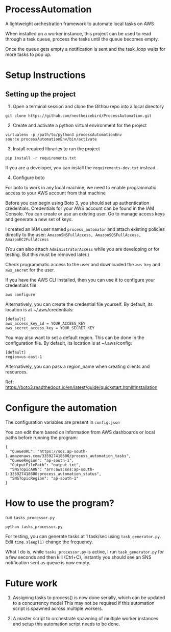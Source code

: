 # ProcessAutomation
A lightweight orchestration framework to automate local tasks on AWS

When installed on a worker instance, this project can be used to read
through a task queue, process the tasks until the queue becomes empty.

Once the queue gets empty a notification is sent and the task_loop waits for more
tasks to pop up.

# Setup Instructions

## Setting up the project

1. Open a terminal session and clone the Githbu repo into a local directory

```
git clone https://github.com/neotheicebird/ProcessAutomation.git
```

2. Create and activate a python virtual environment for the project

```
virtualenv -p /path/to/python3 processAutomationEnv
source processAutomationEnv/bin/activate
```

3. Install required libraries to run the project

```
pip install -r requirements.txt
```

If you are a developer, you can install the `requirements-dev.txt` instead.

4. Configure boto

For boto to work in any local machine, we need to enable programmatic access to your AWS account from that machine

Before you can begin using Boto 3, you should set up authentication credentials. Credentials for your AWS account can be found in the IAM Console. You can create or use an existing user. Go to manage access keys and generate a new set of keys.

I created an IAM user named `process_automator` and attach existing policies directly to the user: `AmazonSNSFullAccess, AmazonSQSFullAccess, AmazonEC2FullAccess` 

(You can also attach `AdministratorAccess` while you are developing or for testing. But this must be removed later.)

Check programmatic access to the user and downloaded the `aws_key` and `aws_secret` for the user.

If you have the AWS CLI installed, then you can use it to configure your credentials file:

`aws configure`

Alternatively, you can create the credential file yourself. By default, its location is at ~/.aws/credentials:

```
[default]
aws_access_key_id = YOUR_ACCESS_KEY
aws_secret_access_key = YOUR_SECRET_KEY
```
You may also want to set a default region. This can be done in the configuration file. By default, its location is at ~/.aws/config:

```
[default]
region=us-east-1
```
Alternatively, you can pass a region_name when creating clients and resources.

Ref: https://boto3.readthedocs.io/en/latest/guide/quickstart.html#installation

# Configure the automation

The configuration variables are present in `config.json`

You can edit them based on information from AWS dashboards or local paths before running the program:

```buildoutcfg
{
  "QueueURL": "https://sqs.ap-south-1.amazonaws.com/335927418600/process_automation_tasks",
  "QueueRegion": "ap-south-1",
  "OutputFilePath": "output.txt",
  "SNSTopicARN": "arn:aws:sns:ap-south-1:335927418600:process_automation_status",
  "SNSTopicRegion": "ap-south-1"
}
```
# How to use the program?

run `tasks_processor.py`

```
python tasks_processor.py
```

For testing, you can generate tasks at 1 task/sec using `task_generator.py`. Edit `time.sleep(1)` change the frequency.

What I do is, while `tasks_processor.py` is active, I run `task_generator.py` for a 
few seconds and then kill (Ctrl+C), instantly you should see an SNS notification sent as queue is now empty.

# Future work

1. Assigning tasks to process() is now done serially, which can be updated to a concurrency model
This may not be required if this automation script is spawned across multiple workers.

2. A master script to orchestrate spawning of multiple worker instances and setup this automation script needs to be done.




